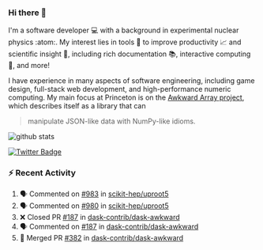 ### Hi there 👋 

I'm a software developer 💻 with a background in experimental nuclear physics :atom:. My interest lies in tools :wrench: to improve productivity :chart_with_upwards_trend: and scientific insight :telescope:, including rich documentation 📚, interactive computing 🧮, and more! 

I have experience in many aspects of software engineering, including game design, full-stack web development, and high-performance numeric computing. My main focus at Princeton is on the [Awkward Array project](awkward-array.org/), which describes itself as a library that can 
> manipulate JSON-like data with NumPy-like idioms.

![github stats](https://github-readme-stats.vercel.app/api?username=agoose77&show_icons=true&hide_rank=true&hide_title=true&bg_color=30,e76445,904e95&text_color=efe3ec&icon_color=efe3ec)
<!--
**agoose77/agoose77** is a ✨ _special_ ✨ repository because its `README.md` (this file) appears on your GitHub profile.

Here are some ideas to get you started:

- 🔭 I’m currently working on ...
- 🌱 I’m currently learning ...
- 👯 I’m looking to collaborate on ...
- 🤔 I’m looking for help with ...
- 💬 Ask me about ...
- 📫 How to reach me: ...
- 😄 Pronouns: ...
- ⚡ Fun fact: ...
-->

[![Twitter Badge](https://img.shields.io/twitter/follow/agoose77?style=flat-square&logo=Twitter&logoColor=white&color=cornflowerblue)](https://twitter.com/agoose77)

### :zap: Recent Activity

<!--START_SECTION:activity-->
1. 🗣 Commented on [#983](https://github.com/scikit-hep/uproot5/pull/983#issuecomment-1757582946) in [scikit-hep/uproot5](https://github.com/scikit-hep/uproot5)
2. 🗣 Commented on [#980](https://github.com/scikit-hep/uproot5/pull/980#issuecomment-1757349053) in [scikit-hep/uproot5](https://github.com/scikit-hep/uproot5)
3. ❌ Closed PR [#187](https://github.com/dask-contrib/dask-awkward/pull/187) in [dask-contrib/dask-awkward](https://github.com/dask-contrib/dask-awkward)
4. 🗣 Commented on [#187](https://github.com/dask-contrib/dask-awkward/pull/187#issuecomment-1757196460) in [dask-contrib/dask-awkward](https://github.com/dask-contrib/dask-awkward)
5. 🎉 Merged PR [#382](https://github.com/dask-contrib/dask-awkward/pull/382) in [dask-contrib/dask-awkward](https://github.com/dask-contrib/dask-awkward)
<!--END_SECTION:activity-->
